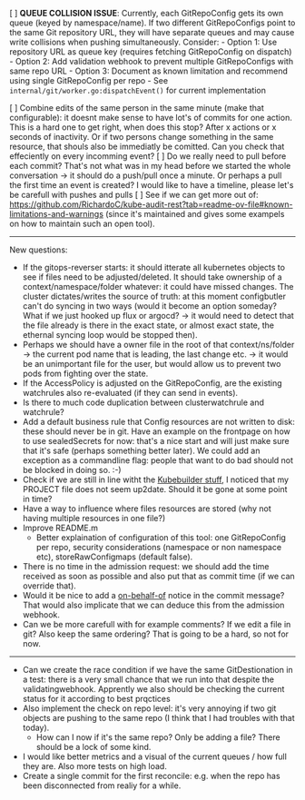 [ ] **QUEUE COLLISION ISSUE**: Currently, each GitRepoConfig gets its own queue (keyed by namespace/name). If two different GitRepoConfigs point to the same Git repository URL, they will have separate queues and may cause write collisions when pushing simultaneously. Consider:
    - Option 1: Use repository URL as queue key (requires fetching GitRepoConfig on dispatch)
    - Option 2: Add validation webhook to prevent multiple GitRepoConfigs with same repo URL
    - Option 3: Document as known limitation and recommend using single GitRepoConfig per repo
    - See `internal/git/worker.go:dispatchEvent()` for current implementation

[ ] Combine edits of the same person in the same minute (make that configurable): it doesnt make sense to have lot's of commits for one action. This is a hard one to get right, when does this stop? After x actions or x seconds of inactivity. Or if two persons change something in the same resource, that shouls also be immediatly be comitted. Can you check that effeciently on every incomming event?
[ ] Do we really need to pull before each commit? That's not what was in my head before we started the whole conversation -> it should do a push/pull once a minute. Or perhaps a pull the first time an event is created? I would like to have a timeline, please let's be carefull with pushes and pulls
[ ] See if we can get more out of: https://github.com/RichardoC/kube-audit-rest?tab=readme-ov-file#known-limitations-and-warnings (since it's maintained and gives some exampels on how to maintain such an open tool).







---

New questions:

* If the gitops-reverser starts: it should itterate all kubernetes objects to see if files need to be adjusted/deleted. It should take ownership of a context/namespace/folder whatever: it could have missed changes. The cluster dictates/writes the source of truth: at this moment configbutler can't do syncing in two ways (would it become an option someday? What if we just hooked up flux or argocd? -> it would need to detect that the file already is there in the exact state, or almost exact state, the ethernal syncing loop would be stopped then).
* Perhaps we should have a owner file in the root of that context/ns/folder -> the current pod name that is leading, the last change etc. -> it would be an unimportant file for the user, but would allow us to prevent two pods from fighting over the state.
* If the AccessPolicy is adjusted on the GitRepoConfig, are the existing watchrules also re-evaluated (if they can send in events).
* Is there to much code duplication between clusterwatchrule and watchrule?
* Add a default business rule that Config resources are not written to disk: these should never be in git. Have an example on the frontpage on how to use sealedSecrets for now: that's a nice start and will just make sure that it's safe (perhaps something better later). We could add an exception as a commandline flag: people that want to do bad should not be blocked in doing so. :-)
* Check if we are still in line witht the [Kubebuilder stuff](https://book.kubebuilder.io/architecture), I noticed that my PROJECT file does not seem up2date. Should it be gone at some point in time?
* Have a way to influence where files resources are stored (why not having multiple resources in one file?)
* Improve README.m
  * Better explaination of configuration of this tool: one GitRepoConfig per repo, security considerations (namespace or non namespace etc), storeRawConfigmaps (default false).
* There is no time in the admission request: we should add the time received as soon as possible and also put that as commit time (if we can override that).
* Would it be nice to add a [on-behalf-of](https://docs.github.com/en/pull-requests/committing-changes-to-your-project/creating-and-editing-commits/creating-a-commit-on-behalf-of-an-organization) notice in the commit message? That would also implicate that we can deduce this from the admission webhook.
* Can we be more carefull with for example comments? If we edit a file in git? Also keep the same ordering? That is going to be a hard, so not for now.


---

* Can we create the race condition if we have the same GitDestionation in a test: there is a very small chance that we run into that despite the validatingwebhook. Apprently we also should be checking the current status for it according to best prqctices
* Also implement the check on repo level: it's very annoying if two git objects are pushing to the same repo (I think that I had troubles with that today).
  * How can I now if it's the same repo? Only be adding a file? There should be a lock of some kind.
* I would like better metrics and a visual of the current queues / how full they are. Also more tests on high load.
* Create a single commit for the first reconcile: e.g. when the repo has been disconnected from realiy for a while.
